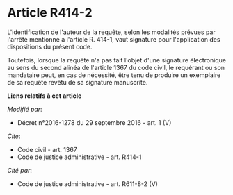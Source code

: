 # Article R414-2

L'identification de l'auteur de la requête, selon les modalités prévues par l'arrêté mentionné à l'article R. 414-1, vaut
signature pour l'application des dispositions du présent code. 

Toutefois, lorsque la requête n'a pas fait l'objet d'une signature électronique au sens du second alinéa de l'article 1367 du
code civil, le requérant ou son mandataire peut, en cas de nécessité, être tenu de produire un exemplaire de sa requête
revêtu de sa signature manuscrite.

**Liens relatifs à cet article**

_Modifié par_:

  - Décret n°2016-1278 du 29 septembre 2016 - art. 1 (V)

_Cite_:

  - Code civil - art. 1367
  - Code de justice administrative - art. R414-1

_Cité par_:

  - Code de justice administrative - art. R611-8-2 (V)

